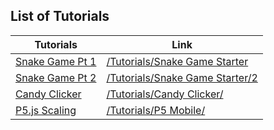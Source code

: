 ## List of Tutorials

| Tutorials | Link |
|-----------| ---- |
| [Snake Game Pt 1](/Tutorials/Snake%20Game%20Starter) | [/Tutorials/Snake Game Starter](/Tutorials/Snake%20Game%20Starter) |
| [Snake Game Pt 2](/Tutorials/Snake%20Game%20Starter/2) | [/Tutorials/Snake Game Starter/2](/Tutorials/Snake%20Game%20Starter/2) |
| [Candy Clicker](/Tutorials/Candy%20Clicker/) | [/Tutorials/Candy Clicker/](/Tutorials/Candy%20Clicker/) |
| [P5.js Scaling](/Tutorials/P5%20Mobile/) | [/Tutorials/P5 Mobile/](/Tutorials/P5%20Mobile/) |
